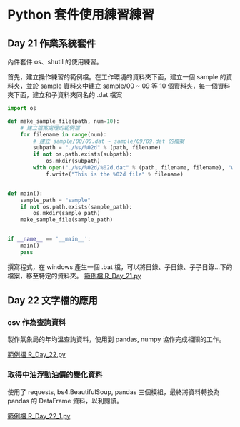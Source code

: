 # Python 套件使用練習練習

## Day 21 作業系統套件

內件套件 os、shutil 的使用練習。

首先，建立操作練習的範例檔。在工作環境的資料夾下面，建立一個 sample 的資料夾，並於 sample 資料夾中建立 sample/00 ~ 09 等 10 個資料夾，每一個資料夾下面，建立和子資料夾同名的 .dat 檔案

```python
import os

def make_sample_file(path, num=10):
    # 建立檔案處理的範例檔
    for filename in range(num):
        # 建立 sample/00/00.dat ~ sample/09/09.dat 的檔案
        subpath = "./%s/%02d" % (path, filename)
        if not os.path.exists(subpath):
            os.mkdir(subpath)
        with open("./%s/%02d/%02d.dat" % (path, filename, filename), "w", encoding="utf-8") as f:
            f.write("This is the %02d file" % filename)


def main():
    sample_path = "sample"
    if not os.path.exists(sample_path):
        os.mkdir(sample_path)
    make_sample_file(sample_path)


if __name__ == '__main__':
    main()
    pass
```

撰寫程式，在 windows 產生一個 .bat 檔，可以將目錄、子目錄、子子目錄...下的檔案，移至特定的資料夾。
[範例檔 R_Day_21.py](https://github.com/reic/groupLearning-Python-100-Days/blob/master/Day21-30/practice_code/R_Day_21.py)

## Day 22 文字檔的應用

### csv 作為查詢資料

製作氣象局的年均溫查詢資料，使用到 pandas, numpy 協作完成相關的工作。

[範例檔 R_Day_22.py](https://github.com/reic/groupLearning-Python-100-Days/blob/master/Day21-30/practice_code/R_Day_22.py)

### 取得中油浮動油價的變化資料

使用了 requests, bs4.BeautifulSoup, pandas 三個模組，最終將資料轉換為 pandas 的 DataFrame 資料，以利閱讀。

[範例檔 R_Day_22_1.py](https://github.com/reic/groupLearning-Python-100-Days/blob/master/Day21-30/practice_code/R_Day_22_1.py)
